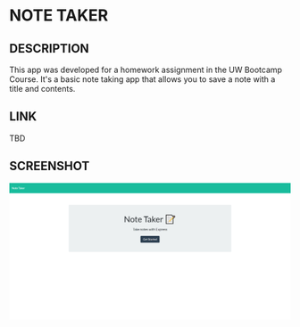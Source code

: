 # NOTE TAKER

## DESCRIPTION
This app was developed for a homework assignment in the UW Bootcamp Course. It's a basic note taking app that allows you to save a note with a title and contents.

## LINK
TBD

## SCREENSHOT
![note taker screenshot](public/assets/img/note-taker-screenshot.png)